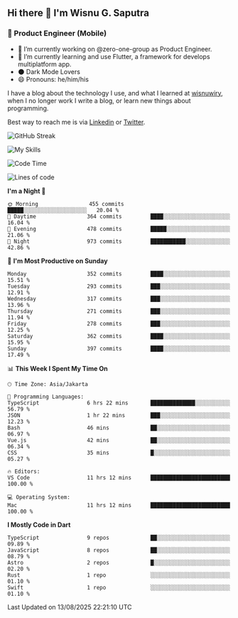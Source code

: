 ## Hi there 👋 I'm Wisnu G. Saputra

### :mobile_phone_off: Product Engineer (Mobile)

- 🔭 I’m currently working on @zero-one-group as Product Engineer.
- 🌱 I’m currently learning and use Flutter, a framework for develops multiplatform app.
- 🌑 Dark Mode Lovers
- 😄 Pronouns: he/him/his

I have a blog about the technology I use, and what I learned at [wisnuwiry](https://wisnuwiry.space/), when I no longer work I write a blog, or learn new things about programming.

Best way to reach me is via [Linkedin](https://www.linkedin.com/in/wisnu-saputra/) or [Twitter](https://twitter.com/wisnuwiry).

![GitHub Streak](https://streak-stats.demolab.com?user=wisnuwiry&theme=dark&hide_border=true)

![My Skills](https://skillicons.dev/icons?i=dart,flutter,kotlin,swift,go,js,css,neovim,git,linux&perline=5)

<!--START_SECTION:waka-->
![Code Time](http://img.shields.io/badge/Code%20Time-1%2C986%20hrs%2025%20mins-blue)

![Lines of code](https://img.shields.io/badge/From%20Hello%20World%20I%27ve%20Written-2.7%20million%20lines%20of%20code-blue)

**I'm a Night 🦉** 

```text
🌞 Morning                455 commits         █████░░░░░░░░░░░░░░░░░░░░   20.04 % 
🌆 Daytime                364 commits         ████░░░░░░░░░░░░░░░░░░░░░   16.04 % 
🌃 Evening                478 commits         █████░░░░░░░░░░░░░░░░░░░░   21.06 % 
🌙 Night                  973 commits         ███████████░░░░░░░░░░░░░░   42.86 % 
```
📅 **I'm Most Productive on Sunday** 

```text
Monday                   352 commits         ████░░░░░░░░░░░░░░░░░░░░░   15.51 % 
Tuesday                  293 commits         ███░░░░░░░░░░░░░░░░░░░░░░   12.91 % 
Wednesday                317 commits         ███░░░░░░░░░░░░░░░░░░░░░░   13.96 % 
Thursday                 271 commits         ███░░░░░░░░░░░░░░░░░░░░░░   11.94 % 
Friday                   278 commits         ███░░░░░░░░░░░░░░░░░░░░░░   12.25 % 
Saturday                 362 commits         ████░░░░░░░░░░░░░░░░░░░░░   15.95 % 
Sunday                   397 commits         ████░░░░░░░░░░░░░░░░░░░░░   17.49 % 
```


📊 **This Week I Spent My Time On** 

```text
🕑︎ Time Zone: Asia/Jakarta

💬 Programming Languages: 
TypeScript               6 hrs 22 mins       ██████████████░░░░░░░░░░░   56.79 % 
JSON                     1 hr 22 mins        ███░░░░░░░░░░░░░░░░░░░░░░   12.23 % 
Bash                     46 mins             ██░░░░░░░░░░░░░░░░░░░░░░░   06.97 % 
Vue.js                   42 mins             ██░░░░░░░░░░░░░░░░░░░░░░░   06.34 % 
CSS                      35 mins             █░░░░░░░░░░░░░░░░░░░░░░░░   05.27 % 

🔥 Editors: 
VS Code                  11 hrs 12 mins      █████████████████████████   100.00 % 

💻 Operating System: 
Mac                      11 hrs 12 mins      █████████████████████████   100.00 % 
```

**I Mostly Code in Dart** 

```text
TypeScript               9 repos             ██░░░░░░░░░░░░░░░░░░░░░░░   09.89 % 
JavaScript               8 repos             ██░░░░░░░░░░░░░░░░░░░░░░░   08.79 % 
Astro                    2 repos             █░░░░░░░░░░░░░░░░░░░░░░░░   02.20 % 
Rust                     1 repo              ░░░░░░░░░░░░░░░░░░░░░░░░░   01.10 % 
Swift                    1 repo              ░░░░░░░░░░░░░░░░░░░░░░░░░   01.10 % 
```




 Last Updated on 13/08/2025 22:21:10 UTC
<!--END_SECTION:waka-->
